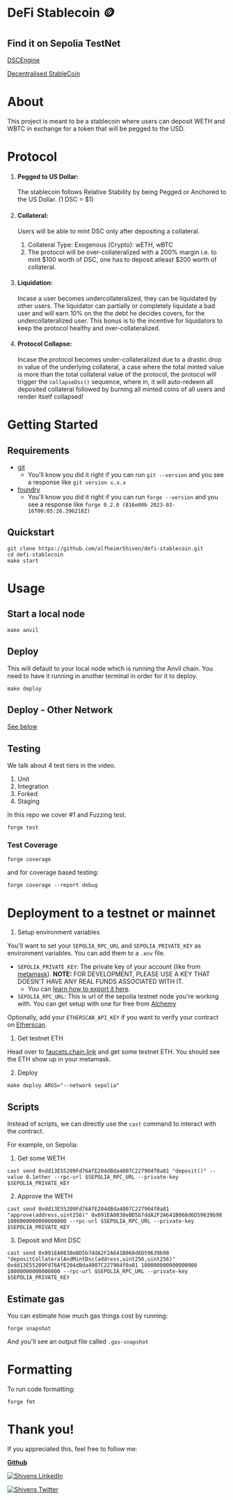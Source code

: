 # DeFi Stablecoin 🪙

## Find it on Sepolia TestNet
[DSCEngine](https://sepolia.etherscan.io/address/0x5678fa43373cd45fbdea3b3e2df255e9c14a30e6)

[Decentralised StableCoin](https://sepolia.etherscan.io/address/0xfd3b402f5ad4b92e2e97581c04f0aecc94e52a0c)

# About

This project is meant to be a stablecoin where users can deposit WETH and WBTC in exchange for a token that will be pegged to the USD.

# Protocol

1. #### Pegged to US Dollar:
   The stablecoin follows Relative Stability by being Pegged or Anchored to the US Dollar. (1 DSC = $1)
   
2. #### Collateral:
   Users will be able to mint DSC only after depositing a collateral.
   1.  Collateral Type: Exogenous (Crypto): wETH, wBTC
   2.  The protocol will be over-collateralized with a 200% margin i.e. to mint $100 worth of DSC, one has to deposit atleast $200 worth of collateral.
   
3. #### Liquidation: 
   Incase a user becomes undercollateralized, they can be liquidated by other users. The liquidator can partially or completely liquidate a bad user and will earn 10% on the the debt he decides covers, for the undercollateralized user. This bonus is to the incentive for liquidators to keep the protocol healthy and over-collateralized.

4. #### Protocol Collapse: 
   Incase the protocol becomes under-collateralized due to a drastic drop in value of the underlying collateral, a case where the total minted value is more than the total collateral value of the protocol, the protocol will trigger the `collapseDsc()` sequence, where in, it will auto-redeem all deposited collateral followed by burning all minted coins of all users and render itself collapsed!


# Getting Started

## Requirements

- [git](https://git-scm.com/book/en/v2/Getting-Started-Installing-Git)
  - You'll know you did it right if you can run `git --version` and you see a response like `git version x.x.x`
- [foundry](https://getfoundry.sh/)
  - You'll know you did it right if you can run `forge --version` and you see a response like `forge 0.2.0 (816e00b 2023-03-16T00:05:26.396218Z)`

## Quickstart

```
git clone https://github.com/alfheimrShiven/defi-stablecoin.git
cd defi-stablecoin
make start
```

# Usage

## Start a local node

```
make anvil
```

## Deploy

This will default to your local node which is running the Anvil chain. You need to have it running in another terminal in order for it to deploy.

```
make deploy
```

## Deploy - Other Network

[See below](#deployment-to-a-testnet-or-mainnet)

## Testing

We talk about 4 test tiers in the video. 

1. Unit
2. Integration
3. Forked
4. Staging

In this repo we cover #1 and Fuzzing test. 

```
forge test
```

### Test Coverage

```
forge coverage
```

and for coverage based testing: 

```
forge coverage --report debug
```

# Deployment to a testnet or mainnet

1. Setup environment variables

You'll want to set your `SEPOLIA_RPC_URL` and `SEPOLIA_PRIVATE_KEY` as environment variables. You can add them to a `.env` file.

- `SEPOLIA_PRIVATE_KEY`: The private key of your account (like from [metamask](https://metamask.io/)). **NOTE:** FOR DEVELOPMENT, PLEASE USE A KEY THAT DOESN'T HAVE ANY REAL FUNDS ASSOCIATED WITH IT.
  - You can [learn how to export it here](https://metamask.zendesk.com/hc/en-us/articles/360015289632-How-to-Export-an-Account-Private-Key).
- `SEPOLIA_RPC_URL`: This is url of the sepolia testnet node you're working with. You can get setup with one for free from [Alchemy](https://alchemy.com/?a=673c802981)

Optionally, add your `ETHERSCAN_API_KEY` if you want to verify your contract on [Etherscan](https://etherscan.io/).

1. Get testnet ETH

Head over to [faucets.chain.link](https://faucets.chain.link/) and get some testnet ETH. You should see the ETH show up in your metamask.

2. Deploy

```
make deploy ARGS="--network sepolia"
```

## Scripts

Instead of scripts, we can directly use the `cast` command to interact with the contract. 

For example, on Sepolia:

1. Get some WETH 

```
cast send 0xdd13E55209Fd76AfE204dBda4007C227904f0a81 "deposit()" --value 0.1ether --rpc-url $SEPOLIA_RPC_URL --private-key $SEPOLIA_PRIVATE_KEY
```

2. Approve the WETH

```
cast send 0xdd13E55209Fd76AfE204dBda4007C227904f0a81 "approve(address,uint256)" 0x091EA0838eBD5b7ddA2F2A641B068d6D59639b98 1000000000000000000 --rpc-url $SEPOLIA_RPC_URL --private-key $SEPOLIA_PRIVATE_KEY
```

3. Deposit and Mint DSC

```
cast send 0x091EA0838eBD5b7ddA2F2A641B068d6D59639b98 "depositCollateralAndMintDsc(address,uint256,uint256)" 0xdd13E55209Fd76AfE204dBda4007C227904f0a81 100000000000000000 10000000000000000 --rpc-url $SEPOLIA_RPC_URL --private-key $SEPOLIA_PRIVATE_KEY
```

## Estimate gas

You can estimate how much gas things cost by running:

```
forge snapshot
```

And you'll see an output file called `.gas-snapshot`

# Formatting


To run code formatting:
```
forge fmt
```


# Thank you!

If you appreciated this, feel free to follow me:

[**Github**](https://github.com/alfheimrShiven)

[![Shivens LinkedIn](https://img.shields.io/badge/LinkedIn-0077B5?style=for-the-badge&logo=linkedin&logoColor=white)](https://www.linkedin.com/in/shivends/)

[![Shivens Twitter](https://img.shields.io/badge/Twitter-1DA1F2?style=for-the-badge&logo=twitter&logoColor=white)](https://twitter.com/shiven_alfheimr)
